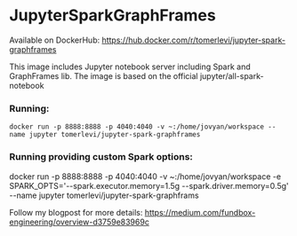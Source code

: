 # JupyterSparkGraphFrames
Available on DockerHub: https://hub.docker.com/r/tomerlevi/jupyter-spark-graphframes

This image includes Jupyter notebook server including Spark and GraphFrames lib. The image is based on the official jupyter/all-spark-notebook

### Running:
```docker run -p 8888:8888 -p 4040:4040 -v ~:/home/jovyan/workspace --name jupyter tomerlevi/jupyter-spark-graphframes```

### Running providing custom Spark options:
docker run -p 8888:8888 -p 4040:4040 -v ~:/home/jovyan/workspace -e SPARK_OPTS='--spark.executor.memory=1.5g --spark.driver.memory=0.5g' --name jupyter tomerlevi/jupyter-spark-graphframs

Follow my blogpost for more details: https://medium.com/fundbox-engineering/overview-d3759e83969c
